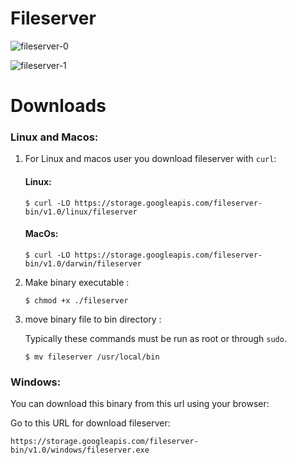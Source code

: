 # Fileserver

![fileserver-0](https://storage.googleapis.com/fileserver-bin/fileserver-0.png)

![fileserver-1](https://storage.googleapis.com/fileserver-bin/fileserver-1.png)

# Downloads
### Linux and Macos:
1. For Linux and macos user you download fileserver with `curl`:

    #### Linux:

    ```
    $ curl -LO https://storage.googleapis.com/fileserver-bin/v1.0/linux/fileserver 
    ```

    #### MacOs:

    ```
    $ curl -LO https://storage.googleapis.com/fileserver-bin/v1.0/darwin/fileserver
    ```

2. Make binary executable :
    ```
    $ chmod +x ./fileserver
    ```

3. move binary file to bin directory :

    Typically these commands must be run as root or through `sudo`.
    ```
    $ mv fileserver /usr/local/bin
    ```

### Windows:

You can download this binary from this url using your browser:

Go to this URL for download fileserver:

```
https://storage.googleapis.com/fileserver-bin/v1.0/windows/fileserver.exe
```
